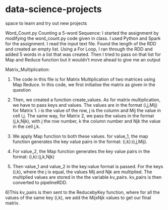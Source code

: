 # data-science-projects
space to learn and try out new projects


Word_Count.py 
Counting a 5-word Sequence:
I started the assignment by modifying the word_count.py code given in class. I used Python and Spark for the assignment. I read the input text file. Found the length of the RDD and created an empty list. Using a For Loop, I ran through the RDD and added 5 words in a list that was created. Then I tried to pass on that list for Map and Reduce function but it wouldn’t move ahead to give me an output

Matrix_Multiplication:


1) The code in this file is for Matrix Multiplication of two matrices using Map Reduce. In this code, we first initialise the matrix as given in the question

2) Then, we created a function create_values. As for matrix multiplication, we have to pass keys and values. The values are in the format (i,j,Mij) for Matrix 1. i is the value of the row, j is the column and Mij the value in cell i,j. The same way, for Matrix 2, we pass the values in the format (j,k,Njk), with j the row number, k the column number and Njk the value in the cell j,k.

3) We apply Map function to both these values. for value_1, the map function generates the key value pairs in the format:
(i,k):(i,j,Mij).

4) For value_2, the Map function generates the key value pairs in the format: (i,k):(j,k,Njk)

5) Then value_1 and value_2 in the key:value format is passed. For the keys (i,k), where the j is equal, the values Mij and Njk are multiplied. The multiplied values are stored in the the variable kv_pairs. kv_pairs is then converted to pipelineRDD.

6)This kv_pairs is then sent to the ReducebyKey function, where for all the values of the same key (i,k), we add the MijxNjk values to get our final matrix.

